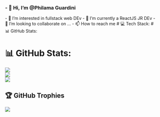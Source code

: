 <h3>- 👋 Hi, I’m @Philama Guardini</h3>
- 👀 I’m interested in fullstack web DEv
- 🌱 I’m currently a ReactJS JR DEv
- 💞️ I’m looking to collaborate on ...
- 📫 How to reach me 
# 💻 Tech Stack:
# 📊 GitHub Stats:

# 📊 GitHub Stats:
![](https://github-readme-stats.vercel.app/api?username=Philama&theme=radical&hide_border=true&include_all_commits=false&count_private=false)<br/>
![](https://github-readme-streak-stats.herokuapp.com/?user=Philama&theme=radical&hide_border=true)<br/>
![](https://github-readme-stats.vercel.app/api/top-langs/?username=Philama&theme=radical&hide_border=true&include_all_commits=false&count_private=false&layout=compact)

## 🏆 GitHub Trophies
![](https://github-profile-trophy.vercel.app/?username=Philama&theme=radical&no-frame=false&no-bg=true&margin-w=4)



<!-- Proudly created with GPRM ( https://gprm.itsvg.in ) -->
<!---
Philama/Philama is a ✨ special ✨ repository because its `README.md` (this file) appears on your GitHub profile.
You can click the Preview link to take a look at your changes.
--->
